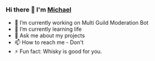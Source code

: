### Hi there :wave: I'm [Michael](https://github.com/MichaelDeans)

- :telescope: I’m currently working on Multi Guild Moderation Bot
- :seedling: I’m currently learning life
- :speech_balloon: Ask me about my projects
- :mailbox: How to reach me - Don't
- :zap: Fun fact: Whisky is good for you.
